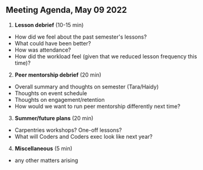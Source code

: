 ## Meeting Agenda, May 09 2022

1. **Lesson debrief** (10-15 min)

- How did we feel about the past semester's lessons? 
- What could have been better? 
- How was attendance?
- How did the workload feel (given that we reduced lesson frequency this time)? 

2. **Peer mentorship debrief** (20 min)

- Overall summary and thoughts on semester (Tara/Haidy)
- Thoughts on event schedule
- Thoughts on engagement/retention
- How would we want to run peer mentorship differently next time?

3. **Summer/future plans** (20 min)

- Carpentries workshops? One-off lessons?
- What will Coders and Coders exec look like next year?

4. **Miscellaneous** (5 min)

- any other matters arising

